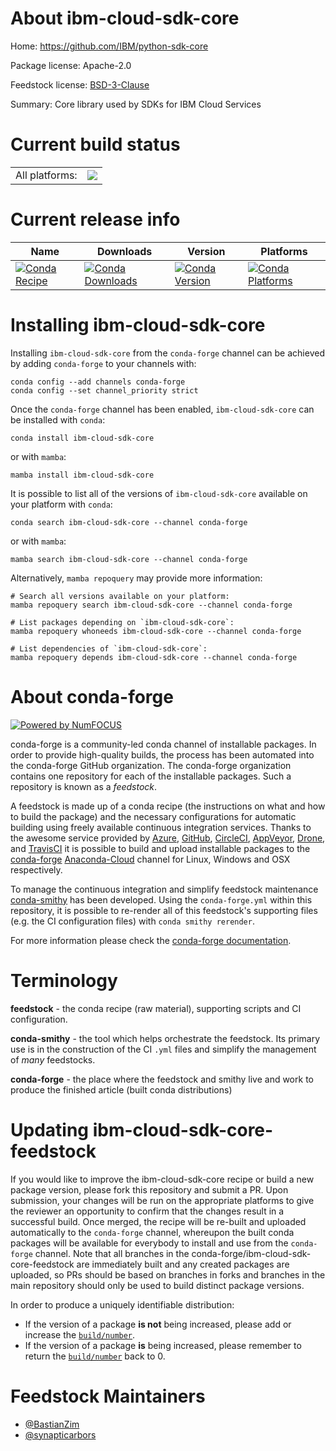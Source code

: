 About ibm-cloud-sdk-core
========================

Home: https://github.com/IBM/python-sdk-core

Package license: Apache-2.0

Feedstock license: [BSD-3-Clause](https://github.com/conda-forge/ibm-cloud-sdk-core-feedstock/blob/main/LICENSE.txt)

Summary: Core library used by SDKs for IBM Cloud Services

Current build status
====================


<table><tr><td>All platforms:</td>
    <td>
      <a href="https://dev.azure.com/conda-forge/feedstock-builds/_build/latest?definitionId=10068&branchName=main">
        <img src="https://dev.azure.com/conda-forge/feedstock-builds/_apis/build/status/ibm-cloud-sdk-core-feedstock?branchName=main">
      </a>
    </td>
  </tr>
</table>

Current release info
====================

| Name | Downloads | Version | Platforms |
| --- | --- | --- | --- |
| [![Conda Recipe](https://img.shields.io/badge/recipe-ibm--cloud--sdk--core-green.svg)](https://anaconda.org/conda-forge/ibm-cloud-sdk-core) | [![Conda Downloads](https://img.shields.io/conda/dn/conda-forge/ibm-cloud-sdk-core.svg)](https://anaconda.org/conda-forge/ibm-cloud-sdk-core) | [![Conda Version](https://img.shields.io/conda/vn/conda-forge/ibm-cloud-sdk-core.svg)](https://anaconda.org/conda-forge/ibm-cloud-sdk-core) | [![Conda Platforms](https://img.shields.io/conda/pn/conda-forge/ibm-cloud-sdk-core.svg)](https://anaconda.org/conda-forge/ibm-cloud-sdk-core) |

Installing ibm-cloud-sdk-core
=============================

Installing `ibm-cloud-sdk-core` from the `conda-forge` channel can be achieved by adding `conda-forge` to your channels with:

```
conda config --add channels conda-forge
conda config --set channel_priority strict
```

Once the `conda-forge` channel has been enabled, `ibm-cloud-sdk-core` can be installed with `conda`:

```
conda install ibm-cloud-sdk-core
```

or with `mamba`:

```
mamba install ibm-cloud-sdk-core
```

It is possible to list all of the versions of `ibm-cloud-sdk-core` available on your platform with `conda`:

```
conda search ibm-cloud-sdk-core --channel conda-forge
```

or with `mamba`:

```
mamba search ibm-cloud-sdk-core --channel conda-forge
```

Alternatively, `mamba repoquery` may provide more information:

```
# Search all versions available on your platform:
mamba repoquery search ibm-cloud-sdk-core --channel conda-forge

# List packages depending on `ibm-cloud-sdk-core`:
mamba repoquery whoneeds ibm-cloud-sdk-core --channel conda-forge

# List dependencies of `ibm-cloud-sdk-core`:
mamba repoquery depends ibm-cloud-sdk-core --channel conda-forge
```


About conda-forge
=================

[![Powered by
NumFOCUS](https://img.shields.io/badge/powered%20by-NumFOCUS-orange.svg?style=flat&colorA=E1523D&colorB=007D8A)](https://numfocus.org)

conda-forge is a community-led conda channel of installable packages.
In order to provide high-quality builds, the process has been automated into the
conda-forge GitHub organization. The conda-forge organization contains one repository
for each of the installable packages. Such a repository is known as a *feedstock*.

A feedstock is made up of a conda recipe (the instructions on what and how to build
the package) and the necessary configurations for automatic building using freely
available continuous integration services. Thanks to the awesome service provided by
[Azure](https://azure.microsoft.com/en-us/services/devops/), [GitHub](https://github.com/),
[CircleCI](https://circleci.com/), [AppVeyor](https://www.appveyor.com/),
[Drone](https://cloud.drone.io/welcome), and [TravisCI](https://travis-ci.com/)
it is possible to build and upload installable packages to the
[conda-forge](https://anaconda.org/conda-forge) [Anaconda-Cloud](https://anaconda.org/)
channel for Linux, Windows and OSX respectively.

To manage the continuous integration and simplify feedstock maintenance
[conda-smithy](https://github.com/conda-forge/conda-smithy) has been developed.
Using the ``conda-forge.yml`` within this repository, it is possible to re-render all of
this feedstock's supporting files (e.g. the CI configuration files) with ``conda smithy rerender``.

For more information please check the [conda-forge documentation](https://conda-forge.org/docs/).

Terminology
===========

**feedstock** - the conda recipe (raw material), supporting scripts and CI configuration.

**conda-smithy** - the tool which helps orchestrate the feedstock.
                   Its primary use is in the construction of the CI ``.yml`` files
                   and simplify the management of *many* feedstocks.

**conda-forge** - the place where the feedstock and smithy live and work to
                  produce the finished article (built conda distributions)


Updating ibm-cloud-sdk-core-feedstock
=====================================

If you would like to improve the ibm-cloud-sdk-core recipe or build a new
package version, please fork this repository and submit a PR. Upon submission,
your changes will be run on the appropriate platforms to give the reviewer an
opportunity to confirm that the changes result in a successful build. Once
merged, the recipe will be re-built and uploaded automatically to the
`conda-forge` channel, whereupon the built conda packages will be available for
everybody to install and use from the `conda-forge` channel.
Note that all branches in the conda-forge/ibm-cloud-sdk-core-feedstock are
immediately built and any created packages are uploaded, so PRs should be based
on branches in forks and branches in the main repository should only be used to
build distinct package versions.

In order to produce a uniquely identifiable distribution:
 * If the version of a package **is not** being increased, please add or increase
   the [``build/number``](https://docs.conda.io/projects/conda-build/en/latest/resources/define-metadata.html#build-number-and-string).
 * If the version of a package **is** being increased, please remember to return
   the [``build/number``](https://docs.conda.io/projects/conda-build/en/latest/resources/define-metadata.html#build-number-and-string)
   back to 0.

Feedstock Maintainers
=====================

* [@BastianZim](https://github.com/BastianZim/)
* [@synapticarbors](https://github.com/synapticarbors/)

